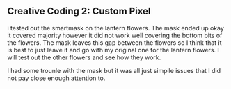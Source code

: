 ## Creative Coding 2: Custom Pixel

i tested out the smartmask on the lantern flowers. The mask ended up okay it covered majority however it did not work well covering the bottom bits of the flowers. The mask leaves this gap between the flowers so I think that it is best to just leave it and go with my original one for the lantern flowers. I will test out the other flowers and see how they work. 

I had some trounle with the mask but it was all just simplle issues that I did not pay close enough attention to. 
